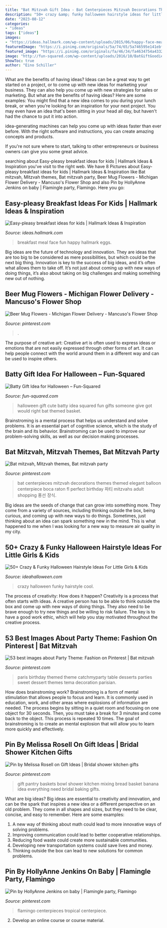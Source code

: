 ```yaml
---
title: "Bat Mitzvah Gift Idea - Bat Centerpieces Mitzvah Decorations Themes Themed Elegant Balloon Centerpiece Boca Raton Fl Perfect Birthday 파티 Mitzvahs Adult Shopping 풍선 장식"
description: "50+ crazy &amp; funky halloween hairstyle ideas for little girls &amp; kids"
date: "2023-08-12"
categories:
- "ideas"
tags: ["ideas"]
images:
- "https://ideas.hallmark.com/wp-content/uploads/2015/06/happy-face-meal.jpg"
featuredImage: "https://i.pinimg.com/originals/5a/74/65/5a746595e141ebf8a20bcede531b8540.jpg"
featured_image: "https://i.pinimg.com/originals/fa/46/34/fa4634754a4332219a18f3abbd886715.jpg"
image: "http://fun-squared.com/wp-content/uploads/2016/10/BatGiftGoodies.jpg"
ShowToc: true
author: "Eino Schiller"
---
```



What are the benefits of having ideas?
Ideas can be a great way to get started on a project, or to come up with new ideas for marketing your business. They can also help you come up with new strategies for sales or marketing. But what are the benefits of having ideas? Here are some examples: 
You might find that a new idea comes to you during your lunch break, or when you're looking for an inspiration for your next project. You may even have an idea that's been sitting in your head all day, but haven't had the chance to put it into action. 

idea-generating machines can help you come up with ideas faster than ever before. With the right software and instructions, you can create amazing concepts and products. 

If you're not sure where to start, talking to other entrepreneurs or business owners can give you some great advice.

	

		
searching about Easy-pleasy breakfast ideas for kids | Hallmark Ideas &amp; Inspiration you've visit to the right web. We have 8 Pictures about Easy-pleasy breakfast ideas for kids | Hallmark Ideas &amp; Inspiration like Bat mitzvah, Mitzvah themes, Bat mitzvah party, Beer Mug Flowers - Michigan Flower Delivery - Mancuso&#039;s Flower Shop and also Pin by HollyAnne Jenkins on baby | Flamingle party, Flamingo. Here you go:
		
    
## Easy-pleasy Breakfast Ideas For Kids | Hallmark Ideas &amp; Inspiration

<img loading=lazy src="https://ideas.hallmark.com/wp-content/uploads/2015/06/happy-face-meal.jpg" onerror="this.onerror=null;this.src='https://tse2.mm.bing.net/th?id=OIP.CR6XO6LbpvoaLC4Dul_WcAHaEK&amp;pid=15.1';" alt="Easy-pleasy breakfast ideas for kids | Hallmark Ideas &amp; Inspiration">

_Source: ideas.hallmark.com_

>breakfast meal face fun happy hallmark eggs. 

	

Big ideas are the future of technology and innovation. They are ideas that are too big to be considered as mere possibilities, but which could be the next big thing. Innovation is key to the success of big ideas, and it’s often what allows them to take off. It’s not just about coming up with new ways of doing things, it’s also about taking on big challenges and making something new out of nothing.

    
## Beer Mug Flowers - Michigan Flower Delivery - Mancuso&#039;s Flower Shop

<img loading=lazy src="https://i.pinimg.com/originals/fa/46/34/fa4634754a4332219a18f3abbd886715.jpg" onerror="this.onerror=null;this.src='https://tse3.mm.bing.net/th?id=OIP.rC8n590MhY2hQGMa0MZMKwHaI4&amp;pid=15.1';" alt="Beer Mug Flowers - Michigan Flower Delivery - Mancuso&#039;s Flower Shop">

_Source: pinterest.com_

>. 

	

The purpose of creative art:
Creative art is often used to express ideas or emotions that are not easily expressed through other forms of art. It can help people connect with the world around them in a different way and can be used to inspire others.

    
## Batty Gift Idea For Halloween – Fun-Squared

<img loading=lazy src="http://fun-squared.com/wp-content/uploads/2016/10/BatGiftGoodies.jpg" onerror="this.onerror=null;this.src='https://tse1.mm.bing.net/th?id=OIP.0w5H40ONopqpEr8qBLMW2wHaKf&amp;pid=15.1';" alt="Batty Gift Idea for Halloween – Fun-Squared">

_Source: fun-squared.com_

>halloween gift cute batty idea squared fun gifts someone give got would right bat themed basket. 

	

Brainstroming is a mental process that helps us understand and solve problems. It is an essential part of cognitive science, which is the study of the brain and its behavior. Brainstroming can be used to improve our problem-solving skills, as well as our decision making processes.

    
## Bat Mitzvah, Mitzvah Themes, Bat Mitzvah Party

<img loading=lazy src="https://i.pinimg.com/originals/0e/47/2c/0e472c3ccac0315f8a20fdbf4a56eced.jpg" onerror="this.onerror=null;this.src='https://tse1.mm.bing.net/th?id=OIP.c0Gwbvtu8iaB6dZv87VZWQHaLJ&amp;pid=15.1';" alt="Bat mitzvah, Mitzvah themes, Bat mitzvah party">

_Source: pinterest.com_

>bat centerpieces mitzvah decorations themes themed elegant balloon centerpiece boca raton fl perfect birthday 파티 mitzvahs adult shopping 풍선 장식. 

	

Big ideas are the seeds of change that can grow into something more. They come from a variety of sources, including thinking outside the box, being curious, and coming up with new ways to do things. Sometimes, just thinking about an idea can spark something new in the mind. This is what happened to me when I was looking for a new way to measure air quality in my city.

    
## 50+ Crazy &amp; Funky Halloween Hairstyle Ideas For Little Girls &amp; Kids

<img loading=lazy src="http://ideahalloween.com/wp-content/uploads/2018/09/50-Crazy-Funky-Halloween-Hairstyles-For-Little-Girls-Kids-2018-16.jpg" onerror="this.onerror=null;this.src='https://tse3.mm.bing.net/th?id=OIP._ZdsRe8TfYqoUja7Q4gWrwAAAA&amp;pid=15.1';" alt="50+ Crazy &amp; Funky Halloween Hairstyle Ideas For Little Girls &amp; Kids">

_Source: ideahalloween.com_

>crazy halloween funky hairstyle cool. 

	

The process of creativity: How does it happen?
Creativity is a process that often starts with ideas. A creative person has to be able to think outside the box and come up with new ways of doing things. They also need to be brave enough to try new things and be willing to risk failure. The key is to have a good work ethic, which will help you stay motivated throughout the creative process.

    
## 53 Best Images About Party Theme: Fashion On Pinterest | Bat Mitzvah

<img loading=lazy src="https://s-media-cache-ak0.pinimg.com/736x/d2/24/c5/d224c5085cb4b60ba724b58338f9e341--paris-birthday-parties-birthday-party-desserts.jpg" onerror="this.onerror=null;this.src='https://tse1.mm.bing.net/th?id=OIP.SXYXxJKWAQGDDuFEb_hEcAHaJ3&amp;pid=15.1';" alt="53 best images about Party Theme: Fashion on Pinterest | Bat mitzvah">

_Source: pinterest.com_

>paris birthday themed theme catchmyparty table desserts parties sweet dessert themes tema decoration parisian. 

	

How does brainstroming work?
Brainstroming is a form of mental stimulation that allows people to focus and learn. It is commonly used in education, work, and other areas where explosions of information are needed. The process begins by sitting in a quiet room and focusing on one object for 30 seconds. Then, you must take a break for 3 minutes and come back to the object. This process is repeated 10 times. The goal of brainstroming is to create an mental explosion that will allow you to learn more quickly and effectively.

    
## Pin By Melissa Rosell On Gift Ideas | Bridal Shower Kitchen Gifts

<img loading=lazy src="https://i.pinimg.com/originals/5a/74/65/5a746595e141ebf8a20bcede531b8540.jpg" onerror="this.onerror=null;this.src='https://tse4.mm.bing.net/th?id=OIP.-vMd45xcoPLPnEELm4xRZwHaKW&amp;pid=15.1';" alt="Pin by Melissa Rosell on Gift Ideas | Bridal shower kitchen gifts">

_Source: pinterest.com_

>gift pantry baskets bowl shower kitchen mixing bread basket banana idea everything need bridal baking gifts. 

	

What are big ideas?
Big ideas are essential to creativity and innovation, and can be the spark that inspires a new idea or a different perspective on an old problem. They come in all shapes and sizes, but they need to be clear, concise, and easy to remember. Here are some examples:
1. A new way of thinking about math could lead to more innovative ways of solving problems. 
2. Improving communication could lead to better cooperative relationships. 
3. Reducing food waste could create more sustainable communities. 
4. Developing new transportation systems could save lives and money. 
5. Thinking outside the box can lead to new solutions for common problems.

    
## Pin By HollyAnne Jenkins On Baby | Flamingle Party, Flamingo

<img loading=lazy src="https://i.pinimg.com/originals/e8/b9/1d/e8b91d72687aabfdeefffeb4a809a1c0.jpg" onerror="this.onerror=null;this.src='https://tse1.mm.bing.net/th?id=OIP.JCtC0JzOauCgSti2BMgGPwHaLJ&amp;pid=15.1';" alt="Pin by HollyAnne Jenkins on baby | Flamingle party, Flamingo">

_Source: pinterest.com_

>flamingo centerpieces tropical centerpiece. 

	

2. Develop an online course or course material.

